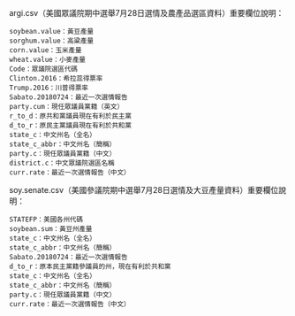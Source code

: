 argi.csv（美國眾議院期中選舉7月28日選情及農產品選區資料）重要欄位說明：

	soybean.value：黃豆產量
	sorghum.value：高粱產量  
	corn.value：玉米產量
	wheat.value：小麥產量
	Code：眾議院選區代碼
	Clinton.2016：希拉蕊得票率
	Trump.2016：川普得票率
	Sabato.20180724：最近一次選情報告
	party.cum：現任眾議員黨籍（英文）
	r_to_d：原共和黨議員現在有利於民主黨
	d_to_r：原民主黨議員現在有利於共和黨
	state_c：中文州名（全名）
	state_c_abbr：中文州名（簡稱）
	party.c：現任眾議員黨籍（中文）
	district.c：中文眾議院選區名稱
	curr.rate：最近一次選情報告（中文）

soy.senate.csv（美國參議院期中選舉7月28日選情及大豆產量資料）重要欄位說明：

	STATEFP：美國各州代碼
	soybean.sum：黃豆州產量
	state_c：中文州名（全名）
	state_c_abbr：中文州名（簡稱）
	Sabato.20180724：最近一次選情報告
	d_to_r：原本民主黨籍參議員的州，現在有利於共和黨
	state_c：中文州名（全名）
	state_c_abbr：中文州名（簡稱）
	party.c：現任眾議員黨籍（中文）
	curr.rate：最近一次選情報告（中文）
